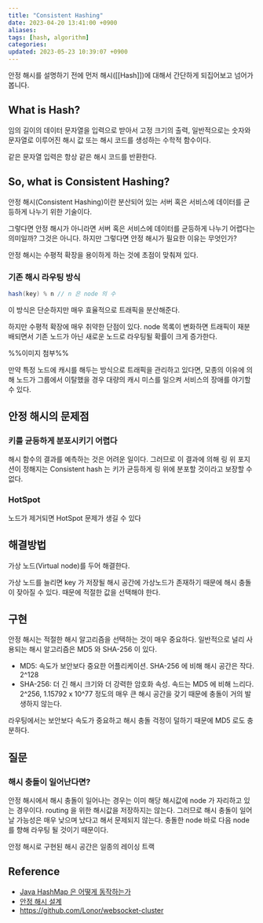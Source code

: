 ```yaml
---
title: "Consistent Hashing"
date: 2023-04-20 13:41:00 +0900
aliases: 
tags: [hash, algorithm]
categories: 
updated: 2023-05-23 10:39:07 +0900
---
```


안정 해시를 설명하기 전에 먼저 해시([[Hash]])에 대해서 간단하게 되집어보고 넘어가 봅니다.

## What is Hash?

임의 길이의 데이터 문자열을 입력으로 받아서 고정 크기의 출력, 일반적으로는 숫자와 문자열로 이루어진 해시 값 또는 해시 코드를 생성하는 수학적 함수이다.

같은 문자열 입력은 항상 같은 해시 코드를 반환한다.

## So, what is Consistent Hashing?

안정 해시(Consistent Hashing)이란 분산되어 있는 서버 혹은 서비스에 데이터를 균등하게 나누기 위한 기술이다.

그렇다면 안정 해시가 아니라면 서버 혹은 서비스에 데이터를 균등하게 나누기 어렵다는 의미일까? 그것은 아니다. 하지만 그렇다면 안정 해시가 필요한 이유는 무엇인가?

안정 해시는 수평적 확장을 용이하게 하는 것에 초점이 맞춰져 있다.

### 기존 해시 라우팅 방식

```java
hash(key) % n // n 은 node 의 수
```

이 방식은 단순하지만 매우 효율적으로 트래픽을 분산해준다.

하지만 수평적 확장에 매우 취약한 단점이 있다. node 목록이 변화하면 트래픽이 재분배되면서 기존 노드가 아닌 새로운 노드로 라우팅될 확률이 크게 증가한다.

%%이미지 첨부%%

만약 특정 노드에 캐시를 해두는 방식으로 트래픽을 관리하고 있다면, 모종의 이유에 의해 노드가 그룹에서 이탈했을 경우 대량의 캐시 미스를 일으켜 서비스의 장애를 야기할 수 있다.

## 안정 해시의 문제점

### 키를 균등하게 분포시키기 어렵다

해시 함수의 결과를 예측하는 것은 어려운 일이다. 그러므로 이 결과에 의해 링 위 포지션이 정해지는 Consistent hash 는 키가 균등하게 링 위에 분포할 것이라고 보장할 수 없다.

### HotSpot

노드가 제거되면 HotSpot 문제가 생길 수 있다

## 해결방법

가상 노드(Virtual node)를 두어 해결한다.

가상 노드를 늘리면 key 가 저장될 해시 공간에 가상노드가 존재하기 때문에 해시 충돌이 잦아질 수 있다. 때문에 적절한 값을 선택해야 한다.

## 구현

안정 해시는 적절한 해시 알고리즘을 선택하는 것이 매우 중요하다. 일반적으로 널리 사용되는 해시 알고리즘은 MD5 와 SHA-256 이 있다.

- MD5: 속도가 보안보다 중요한 어플리케이션. SHA-256 에 비해 해시 공간은 작다. 2^128
- SHA-256: 더 긴 해시 크기와 더 강력한 암호화 속성. 속드는 MD5 에 비해 느리다. 2^256, 1.15792 x 10^77 정도의 매우 큰 해시 공간을 갖기 때문에 충돌이 거의 발생하지 않는다.

라우팅에서는 보안보다 속도가 중요하고 해시 충돌 걱정이 덜하기 때문에 MD5 로도 충분하다.

## 질문

### 해시 충돌이 일어난다면?

안정 해시에서 해시 충돌이 일어나는 경우는 이미 해당 해시값에 node 가 자리하고 있는 경우이다. routing 을 위한 해시값을 저장하지는 않는다. 그러므로 해시 충돌이 일어날 가능성은 매우 낮으며 났다고 해서 문제되지 않는다. 충돌한 node 바로 다음 node 를 향해 라우팅 될 것이기 때문이다.

안정 해시로 구현된 해시 공간은 일종의 레이싱 트랙

## Reference

- [Java HashMap 은 어떻게 동작하는가](https://d2.naver.com/helloworld/831311)
- [안정 해시 설계](https://donghyeon.dev/%EC%9D%B8%ED%94%84%EB%9D%BC/2022/03/20/%EC%95%88%EC%A0%95-%ED%95%B4%EC%8B%9C-%EC%84%A4%EA%B3%84/)
- https://github.com/Lonor/websocket-cluster
